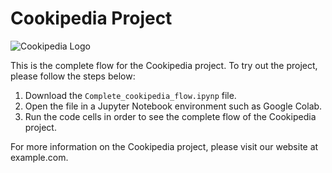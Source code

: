 # Cookipedia Project

![Cookipedia Logo](cookipedia_logo.png)

This is the complete flow for the Cookipedia project. To try out the project, please follow the steps below:

1. Download the `Complete_cookipedia_flow.ipynp` file.
2. Open the file in a Jupyter Notebook environment such as Google Colab.
3. Run the code cells in order to see the complete flow of the Cookipedia project.

For more information on the Cookipedia project, please visit our website at example.com.
